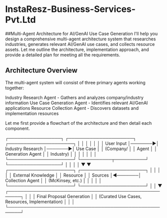 # InstaResz-Business-Services-Pvt.Ltd
##Multi-Agent Architecture for AI/GenAI Use Case Generation
I'll help you design a comprehensive multi-agent architecture system that researches industries, generates relevant AI/GenAI use cases, and collects resource assets. Let me outline the architecture, implementation approach, and provide a detailed plan for meeting all the requirements.

## Architecture Overview
The multi-agent system will consist of three primary agents working together:

Industry Research Agent - Gathers and analyzes company/industry information
Use Case Generation Agent - Identifies relevant AI/GenAI applications
Resource Collection Agent - Discovers datasets and implementation resources

Let me first provide a flowchart of the architecture and then detail each component.

┌─────────────────┐        ┌─────────────────────┐        ┌─────────────────────┐
│                 │        │                     │        │                     │
│  User Input     │───────▶│ Industry Research   │───────▶│  Use Case           │
│  (Company/      │        │  Agent              │        │  Generation Agent   │
│   Industry)     │        │                     │        │                     │
│                 │        └─────────────────────┘        └──────────┬──────────┘
└─────────────────┘                  │                               │
                                     │                               │
                                     ▼                               ▼
                        ┌─────────────────────┐        ┌─────────────────────┐
                        │                     │        │                     │
                        │ External Knowledge  │        │  Resource           │
                        │ Sources            │◀───────│  Collection Agent   │
                        │ (McKinsey, etc.)   │        │                     │
                        │                     │        └─────────────────────┘
                        └─────────────────────┘                  │
                                                                │
                                                                ▼
                       ┌──────────────────────────────────────────────────────┐
                       │                                                      │
                       │             Final Proposal Generation                │
                       │    (Curated Use Cases, Resources, Implementation)    │
                       │                                                      │
                       └──────────────────────────────────────────────────────┘
